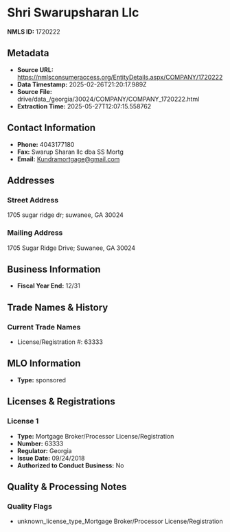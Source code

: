 # Shri Swarupsharan Llc

**NMLS ID:** 1720222

## Metadata
- **Source URL:** https://nmlsconsumeraccess.org/EntityDetails.aspx/COMPANY/1720222
- **Data Timestamp:** 2025-02-26T21:20:17.989Z
- **Source File:** drive/data_/georgia/30024/COMPANY/COMPANY_1720222.html
- **Extraction Time:** 2025-05-27T12:07:15.558762

## Contact Information
- **Phone:** 4043177180
- **Fax:** Swarup Sharan llc dba SS Mortg
- **Email:** Kundramortgage@gmail.com

## Addresses
### Street Address
1705 sugar ridge dr; suwanee, GA 30024

### Mailing Address
1705 Sugar Ridge Drive; Suwanee, GA 30024

## Business Information
- **Fiscal Year End:** 12/31

## Trade Names & History
### Current Trade Names
- License/Registration #: 63333

## MLO Information
- **Type:** sponsored

## Licenses & Registrations

### License 1
- **Type:** Mortgage Broker/Processor License/Registration
- **Number:** 63333
- **Regulator:** Georgia
- **Issue Date:** 09/24/2018
- **Authorized to Conduct Business:** No

## Quality & Processing Notes
### Quality Flags
- unknown_license_type_Mortgage Broker/Processor License/Registration
